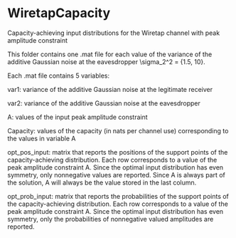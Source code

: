 # WiretapCapacity

Capacity-achieving input distributions for the Wiretap channel with peak amplitude constraint

This folder contains one .mat file for each value of the variance of the additive Gaussian noise at the eavesdropper \sigma_2^2 = {1.5, 10}.

Each .mat file contains 5 variables:

var1: variance of the additive Gaussian noise at the legitimate receiver

var2: variance of the additive Gaussian noise at the eavesdropper

A: values of the input peak amplitude constraint

Capacity: values of the capacity (in nats per channel use) corresponding to the values in variable A

opt_pos_input: matrix that reports the positions of the support points of the capacity-achieving distribution. Each row corresponds to a value of the peak amplitude constraint A.
Since the optimal input distribution has even symmetry, only nonnegative values are reported. Since A is always part of the solution, A will always be the value stored in the last column.

opt_prob_input: matrix that reports the probabilities of the support points of the capacity-achieving distribution. Each row corresponds to a value of the peak amplitude constraint A. Since the optimal input distribution has even symmetry, only the probabilities of nonnegative valued amplitudes are reported.
